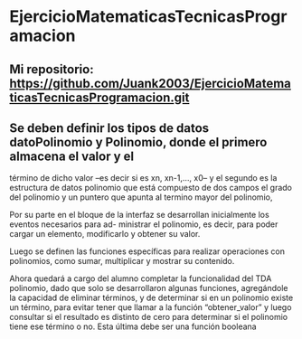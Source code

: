 # EjercicioMatematicasTecnicasProgramacion
## Mi repositorio: https://github.com/Juank2003/EjercicioMatematicasTecnicasProgramacion.git

## Se deben definir los tipos de datos datoPolinomio y Polinomio, donde el primero almacena el valor y el 
término de dicho valor –es decir si es xn, xn-1,…, x0– y el segundo es la estructura de datos polinomio que 
está compuesto de dos campos el grado del polinomio y un puntero que apunta al termino mayor del polinomio, 

Por su parte en el bloque de la interfaz se desarrollan inicialmente los eventos necesarios para ad- ministrar 
el polinomio, es decir, para poder cargar un elemento, modificarlo y obtener su valor. 

Luego se definen las funciones específicas para realizar operaciones con polinomios, como sumar, multiplicar y mostrar su contenido. 

Ahora quedará a cargo del alumno completar la funcionalidad del TDA polinomio, dado que solo se desarrollaron algunas funciones, 
agregándole la capacidad de eliminar términos, y de determinar si en un polinomio existe un término, para evitar tener que llamar 
a la función “obtener_valor” y luego consultar si el resultado es distinto de cero para determinar si el polinomio tiene ese término o no. 
Esta última debe ser una función booleana

